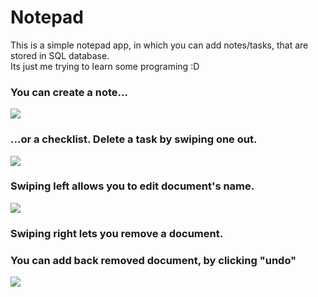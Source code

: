 # Notepad
This is a simple notepad app, in which you can add notes/tasks, that are stored in SQL database.  
Its just me trying to learn some programing :D

### You can create a note...
<a href="https://imgflip.com/gif/3elwxe"><img src="https://i.imgflip.com/3elwxe.gif"/></a>  
### ...or a checklist. Delete a task by swiping one out.
<a href="https://imgflip.com/gif/3elwd7"><img src="https://i.imgflip.com/3elwd7.gif"/></a>  
### Swiping left allows you to edit document's name.
<a href="https://imgflip.com/gif/3elx4y"><img src="https://i.imgflip.com/3elx4y.gif"/></a>  
### Swiping right lets you remove a document.  
### You can add back removed document, by clicking "undo"  
<a href="https://imgflip.com/gif/3elxcp"><img src="https://i.imgflip.com/3elxcp.gif"/></a>
